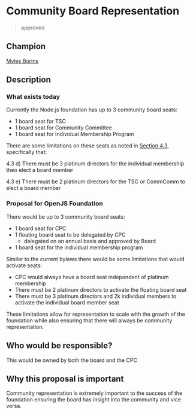 # Community Board Representation
>  approved

## Champion

[Myles Borins](https://github.com/MylesBorins)

## Description

### What exists today

Currently the Node.js foundation has up to 3 community board seats:

* 1 board seat for TSC
* 1 board seat for Community Committee
* 1 board seat for Individual Membership Program

There are some limitations on these seats as noted in [Section 4.3](https://github.com/nodejs/board/blob/master/by-laws.md#section-43-nomination-election-and-term-of-office-of-directors),
specifically that:

4.3 d) There must be 3 platinum directors for the individual membership theo elect a board member

4.3 e) There must be 2 platinum directors for the TSC or CommComm to elect a board member

### Proposal for OpenJS Foundation

There would be up to 3 community board seats:

* 1 board seat for CPC
* 1 floating board seat to be delegated by CPC
  - delegated on an annual basis and approved by Board
* 1 board seat for the individual membership program

Similar to the current bylaws there would be some limitations that would activate seats:

* CPC would always have a board seat independent of platinum membership
* There must be 2 platinum directors to activate the floating board seat
* There must be 3 platinum directors and 2k individual members to activate the individual board member seat

These limitations allow for representation to scale with the growth of the foundation while also ensuring that there
will always be community representation.

## Who would be responsible?

This would be owned by both the board and the CPC

## Why this proposal is important

Community representation is extremely important to the success of the foundation ensuring the board has insight
into the community and vice versa.
